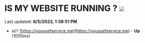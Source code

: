 # IS MY WEBSITE RUNNING ? [![](https://img.shields.io/static/v1?label=Sponsor&message=%E2%9D%A4&logo=GitHub&color=%23fe8e86)](https://github.com/sponsors/<username>)

Last updated: **6/5/2023, 1:38:51 PM**

- `GET` [https://youssefservice.me](https://youssefservice.me) - **Up** (1055ms)
